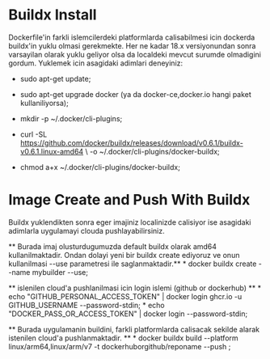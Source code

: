 # Buildx Install
Dockerfile'in farkli islemcilerdeki platformlarda calisabilmesi icin dockerda buildx'in yuklu olmasi gerekmekte.
Her ne kadar 18.x versiyonundan sonra varsayilan olarak yuklu geliyor olsa da localdeki mevcut surumde olmadigini gordum. 
Yuklemek icin asagidaki adimlari deneyiniz:
  * sudo apt-get update;
    
  * sudo apt-get upgrade docker (ya da docker-ce,docker.io hangi paket kullaniliyorsa);
    
  * mkdir -p ~/.docker/cli-plugins;
    
  * curl -SL https://github.com/docker/buildx/releases/download/v0.6.1/buildx-v0.6.1.linux-amd64 \ -o ~/.docker/cli-plugins/docker-buildx;
  
  * chmod a+x ~/.docker/cli-plugins/docker-buildx;



# Image Create and Push With Buildx 
Buildx yuklendikten sonra eger imajiniz localinizde calisiyor ise asagidaki adimlarla uygulamayi clouda pushlayabilirsiniz.

** Burada imaj olusturdugumuzda default buildx olarak amd64 kullanilmaktadir. Ondan dolayi yeni bir buildx create ediyoruz ve onun kullanilmasi --use parametresi ile saglanmaktadir.**
    * docker buildx create --name mybuilder --use;

** islenilen cloud'a pushlanilmasi icin login islemi (github or dockerhub) **
    * echo "GITHUB_PERSONAL_ACCESS_TOKEN" | docker login ghcr.io -u GITHUB_USERNAME --password-stdin;
    * echo "DOCKER_PASS_OR_ACCESS_TOKEN" | docker login --password-stdin;

** Burada uygulamanin buildini, farkli platformlarda calisacak sekilde alarak istenilen cloud'a pushlanmaktadir. **
    * docker buildx build --platform linux/arm64,linux/arm/v7 -t dockerhuborgithub/reponame --push ;
